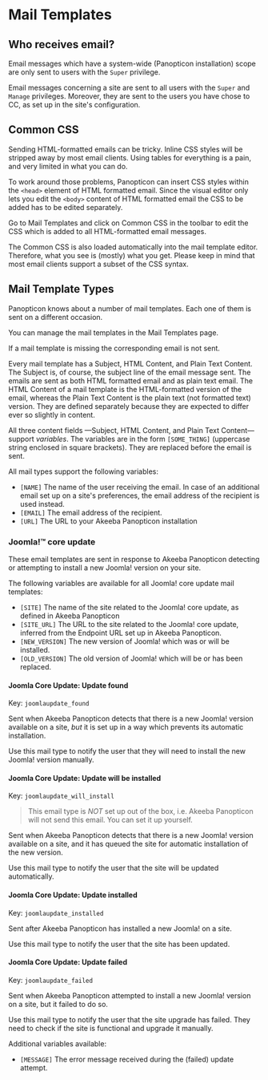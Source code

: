 # Mail Templates

## Who receives email?

Email messages which have a system-wide (Panopticon installation) scope are only sent to users with the `Super` privilege.

Email messages concerning a site are sent to all users with the `Super` and `Manage` privileges. Moreover, they are sent to the users you have chose to CC, as set up in the site's configuration.

## Common CSS

Sending HTML-formatted emails can be tricky. Inline CSS styles will be stripped away by most email clients. Using tables for everything is a pain, and very limited in what you can do.

To work around those problems, Panopticon can insert CSS styles within the `<head>` element of HTML formatted email. Since the visual editor only lets you edit the `<body>` content of HTML formatted email the CSS to be added has to be edited separately.

Go to Mail Templates and click on Common CSS in the toolbar to edit the CSS which is added to all HTML-formatted email messages.

The Common CSS is also loaded automatically into the mail template editor. Therefore, what you see is (mostly) what you get. Please keep in mind that most email clients support a subset of the CSS syntax.

## Mail Template Types

Panopticon knows about a number of mail templates. Each one of them is sent on a different occasion.

You can manage the mail templates in the Mail Templates page.

If a mail template is missing the corresponding email is not sent.

Every mail template has a Subject, HTML Content, and Plain Text Content. The Subject is, of course, the subject line of the email message sent. The emails are sent as both HTML formatted email and as plain text email. The HTML Content of a mail template is the HTML-formatted version of the email, whereas the Plain Text Content is the plain text (not formatted text) version. They are defined separately because they are expected to differ ever so slightly in content.

All three content fields —Subject, HTML Content, and Plain Text Content— support _variables_. The variables are in the form `[SOME_THING]` (uppercase string enclosed in square brackets). They are replaced before the email is sent.

All mail types support the following variables:

* `[NAME]` The name of the user receiving the email. In case of an additional email set up on a site's preferences, the email address of the recipient is used instead.
* `[EMAIL]` The email address of the recipient.
* `[URL]` The URL to your Akeeba Panopticon installation

### Joomla!™ core update

These email templates are sent in response to Akeeba Panopticon detecting or attempting to install a new Joomla! version on your site.

The following variables are available for all Joomla! core update mail templates:

* `[SITE]` The name of the site related to the Joomla! core update, as defined in Akeeba Panopticon
* `[SITE_URL]` The URL to the site related to the Joomla! core update, inferred from the Endpoint URL set up in Akeeba Panopticon.
* `[NEW_VERSION]` The new version of Joomla! which was or will be installed.
* `[OLD_VERSION]` The old version of Joomla! which will be or has been replaced.

#### Joomla Core Update: Update found

Key: `joomlaupdate_found`

Sent when Akeeba Panopticon detects that there is a new Joomla! version available on a site, _but_ it is set up in a way which prevents its automatic installation.

Use this mail type to notify the user that they will need to install the new Joomla! version manually.

#### Joomla Core Update: Update will be installed

Key: `joomlaupdate_will_install`

> This email type is _NOT_ set up out of the box, i.e. Akeeba Panopticon will not send this email. You can set it up yourself.

Sent when Akeeba Panopticon detects that there is a new Joomla! version available on a site, and it has queued the site for automatic installation of the new version.

Use this mail type to notify the user that the site will be updated automatically.

#### Joomla Core Update: Update installed

Key: `joomlaupdate_installed`

Sent after Akeeba Panopticon has installed a new Joomla! on a site.

Use this mail type to notify the user that the site has been updated.

#### Joomla Core Update: Update failed

Key: `joomlaupdate_failed`

Sent when Akeeba Panopticon attempted to install a new Joomla! version on a site, but it failed to do so.

Use this mail type to notify the user that the site upgrade has failed. They need to check if the site is functional and upgrade it manually.

Additional variables available:

* `[MESSAGE]` The error message received during the (failed) update attempt.